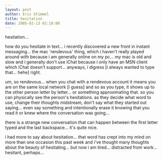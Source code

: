 ```yaml
---
layout: post
author: Eric Stimmel
title: hesitation
date: 2005-02-13 01:18:00
--- 
```



hesitation...

how do you hesitate in text... i recently discovered a new front in instant messaging... the mac 'rendevous' thing, which i haven't really played around with because i am generally online on my pc... my mac is old and slow and i generally don't use iChat because i only have an MSN client which iChat doesn't support... anyways, i digress [i always wanted to type that... hehe] right.

um, so rendevous... when you chat with a rendevous account it means you are on the same local network [i guess] and so as you type, it shows up to the other person letter by letter... or something approximating that. so you can physically see the person's hesitations. as they decide what word to use, change their thoughts midstream, don't say what they started out saying... even say something and intentionally erase it knowing that you read it or knew where the conversation was going...

there is a strange new conversation that can happen between the first letter typed and the last backspace... it's quite nice.

i had more to say about hesitation... that word has crept into my mind on more than one occasion this past week and i've thought many thoughts about the beauty of hesitating... but now i am tired... distracted from work... hesitant, perhaps...


